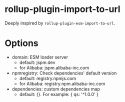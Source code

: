 # rollup-plugin-import-to-url

Deeply inspired by `rollup-plugin-esm-import-to-url`.


# Options

* domain: ESM loader server
  * default: jspm.dev
  * for Alibaba: jspm.alibaba-inc.com
* npmregistry: Check dependencies' default version
  * default: registry.npmjs.com
  * for Alibaba: registry.npm.alibaba-inc.com
* dependencies: custom dependencies map
  * default: {}. For example: { qs: '^1.0.0' }

